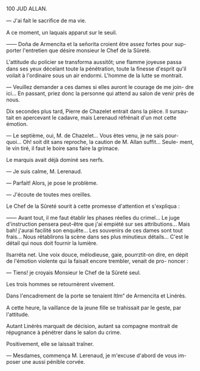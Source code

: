 100 JUD ALLAN.

— J'ai fait le sacriﬁce de ma vie.

A ce moment, un laquais apparut sur le seuil.

—— Doña de Armencita et la señorita croient être assez fortes pour sup-
porter l'entretien que désire monsieur le Chef de la Sûreté.

L'attitude du policier se transforma aussitôt; une flamme joyeuse passa
dans ses yeux décelant toute la pénétration, toute la ﬁnesse d'esprit qu'il
voilait à l'ordinaire sous un air endormi. L'homme de la lutte se montrait.

— Veuillez demander a ces dames si elles auront le courage de me join-
dre ici... En passant, priez donc la personne qui attend au salon de venir
près de nous.

Dix secondes plus tard, Pierre de Chazelet entrait dans la pièce. Il sursau-
tait en apercevant le cadavre, mais Lerenaud réfrénait d'un mot cette émotion.

— Le septième, oui, M. de Chazelet... Vous ètes venu, je ne sais pour-
quoi... Oh! soit dit sans reproche, la caution de M. Allan suffit... Seule-
ment, le vin tiré, il faut le boire sans faire la grimace.

Le marquis avait déjà dominé ses nerfs.

— Je suis calme, M. Lerenaud.

— Parfait! Alors, je pose le problème.

— J'écoute de toutes mes oreilles.

Le Chef de la Sûreté sourit à cette promesse d'attention et s'expliqua :

—— Avant tout, il me faut établir les phases réelles du crimel... Le juge
d'instruction pensera peut-être que j'ai empiété sur ses attributions... Mais
bah! j'aurai facilité son enquête... Les souvenirs de ces dames sont tout
frais... Nous rétablirons la scène dans ses plus minutieux détails... C'est le
détail qui nous doit fournir la lumière.

llsarréta net. Une voix douce, mélodieuse, gaie, pourrztit-on dire, en
dépit de l'émotion violente qui la faisait encore trembler, venait de pro-
noncer :

— Tiens! je croyais Monsieur le Chef de la Sûreté seul.

Les trois hommes se retournèrent vivement.

Dans l'encadrement de la porte se tenaient ltlm“ de Armencita et Linérès.

A cette heure, la vaillance de la jeune ﬁlle se trahissait par le geste, par
l'attitude.

Autant Linérès marquait de décision, autant sa compagne montrait de
répugnance à pénétrer dans le salon du crime.

Positivement, elle se laissait traîner.

— Mesdames, commença M. Lerenaud, je m'excuse d'abord de vous im-
poser une aussi pénible corvée.

